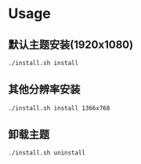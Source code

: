 # Usage

## 默认主题安装(1920x1080)

```bash
./install.sh install
```

## 其他分辨率安装

```bash
./install.sh install 1366x768
```

## 卸载主题

```bash
./install.sh uninstall
```
